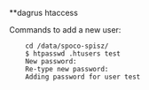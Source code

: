 
**dagrus htaccess

Commands to add a new user:
```
    cd /data/spoco-spisz/
    $ htpasswd .htusers test
    New password:
    Re-type new password:
    Adding password for user test
```
